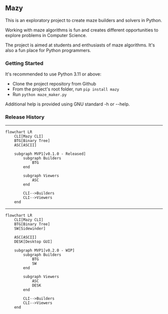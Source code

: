 ## Mazy

This is an exploratory project to create maze builders and solvers in Python. 

Working with maze algorithms is fun and creates different opportunities to explore problems in Computer Science. 

The project is aimed at students and enthusiasts of maze algorithms. It's also a fun place for Python programmers.


### Getting Started

It's recommended to use Python 3.11 or above:
- Clone the project repository from Github
- From the project's root folder, run `pip install mazy`
- Run `python maze_maker.py`

Additional help is provided using GNU standard -h or --help.


### Release History

---

```mermaid
flowchart LR
    CLI[Mazy CLI]
    BTG[Binary Tree]
    ASC[ASCII]

    subgraph MVP1[v0.1.0 - Released]
        subgraph Builders
            BTG 
        end

        subgraph Viewers
            ASC
        end
    
        CLI-->Builders
        CLI-->Viewers
    end
```

---

```mermaid
flowchart LR
    CLI[Mazy CLI]
    BTG[Binary Tree]
    SW[Sidewinder]
        
    ASC[ASCII]
    DESK[Desktop GUI]

    subgraph MVP1[v0.2.0 - WIP]
        subgraph Builders
            BTG
            SW 
        end

        subgraph Viewers
            ASC
            DESK
        end

        CLI-->Builders
        CLI-->Viewers
    end
```